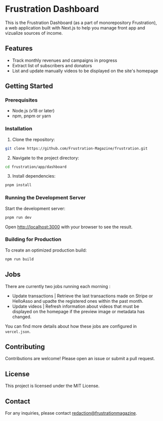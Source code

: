 # Frustration Dashboard

This is the Frustration Dashboard (as a part of monorepository Frustration), a web application built with Next.js to help you manage front app and vizualize sources of income.

## Features

- Track monthly revenues and campaigns in progress
- Extract list of subscribers and donators
- List and update manually videos to be displayed on the site's homepage

## Getting Started

### Prerequisites

- Node.js (v18 or later)
- npm, pnpm or yarn

### Installation

1. Clone the repository:

```bash
git clone https://github.com/Frustration-Magazine/frustration.git
```

2. Navigate to the project directory:

```bash
cd frustration/app/dashboard
```

3. Install dependencies:

```bash
pnpm install
```

### Running the Development Server

Start the development server:

```bash
pnpm run dev
```

Open [http://localhost:3000](http://localhost:3000) with your browser to see the result.

### Building for Production

To create an optimized production build:

```bash
npm run build
```

## Jobs

There are currently two jobs running each morning :

- Update transactions | Retrieve the last transactions made on Stripe or HelloAsso and upadte the registered ones within the past month.
- Update videos | Refresh information about videos that must be displayed on the homepage if the preview image or metadata has changed.

You can find more details about how these jobs are configured in `vercel.json`.

## Contributing

Contributions are welcome! Please open an issue or submit a pull request.

## License

This project is licensed under the MIT License.

## Contact

For any inquiries, please contact [redaction@frustrationmagazine](mailto:redaction@frustrationmagazine.fr).
